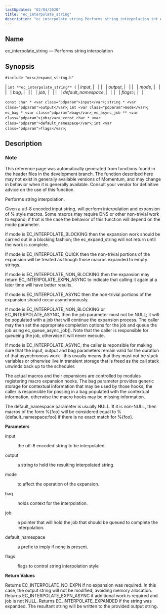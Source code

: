 ```yaml
---
lastUpdated: "02/04/2020"
title: "ec_interpolate_string"
description: "ec interpolate string Performs string interpolation int ec interpolate string input output mode bag job default namespace flags const char input string output int mode ec bag bag ec async job job const char default namespace int flags This reference page was automatically generated from functions found in the header..."
---
```


<a name="apis.ec_interpolate_string"></a> 
## Name

ec_interpolate_string — Performs string interpolation

## Synopsis

`#include "misc/expand_string.h"`

| `int **ec_interpolate_string** (` | <var class="pdparam">input</var>, |   |
|   | <var class="pdparam">output</var>, |   |
|   | <var class="pdparam">mode</var>, |   |
|   | <var class="pdparam">bag</var>, |   |
|   | <var class="pdparam">job</var>, |   |
|   | <var class="pdparam">default_namespace</var>, |   |
|   | <var class="pdparam">flags</var>`)`; |   |

`const char * <var class="pdparam">input</var>`;
`string * <var class="pdparam">output</var>`;
`int <var class="pdparam">mode</var>`;
`ec_bag * <var class="pdparam">bag</var>`;
`ec_async_job ** <var class="pdparam">job</var>`;
`const char * <var class="pdparam">default_namespace</var>`;
`int <var class="pdparam">flags</var>`;<a name="idp53453952"></a> 
## Description

### Note

This reference page was automatically generated from functions found in the header files in the development branch. The function described here may not exist in generally available versions of Momentum, and may change in behavior when it is generally available. Consult your vendor for definitive advice on the use of this function.

Performs string interpolation.

Given a utf-8 encoded input string, will perform interpolation and expansion of % style macros. Some macros may require DNS or other non-trivial work to expand; if that is the case the behavior of this function will depend on the mode parameter.

If mode is EC_INTERPOLATE_BLOCKING then the expansion work should be carried out in a blocking fashion; the ec_expand_string will not return until the work is complete.

If mode is EC_INTERPOLATE_QUICK then the non-trivial portions of the expansion will be treated as though those macros expanded to empty strings.

If mode is EC_INTERPOLATE_NON_BLOCKING then the expansion may return EC_INTERPOLATE_EXPN_ASYNC to indicate that calling it again at a later time will have better results.

If mode is EC_INTERPOLATE_ASYNC then the non-trivial portions of the expansion should occur asynchronously.

If mode is EC_INTERPOLATE_NON_BLOCKING or EC_INTERPOLATE_ASYNC, then the job parameter must not be NULL; it will be populated with a job that will continue the expansion process. The caller may then set the appropriate completion options for the job and queue the job using ec_queue_async_job(). Note that the caller is responsible for queueing the job, otherwise it will never execute.

If mode is EC_INTERPOLATE_ASYNC, the caller is reponsible for making sure that the input, output and bag parameters remain valid for the duration of that asynchronous work--this usually means that they must not be stack variables or otherwise live in transient storage that is freed as the call stack unwinds back up to the scheduler.

The actual macros and their expansions are controlled by modules registering macro expansion hooks. The bag parameter provides generic storage for contextual information that may be used by those hooks; the caller is responsible for passing in a bag populated with the contextual information, otherwise the macro hooks may be missing information.

The default_namespace parameter is usually NULL. If it is non-NULL, then macros of the form %{foo} will be considered equal to %{default_namespace:foo} if there is no exact match for %{foo}.

**<a name="idp53463072"></a> Parameters**

<dl class="variablelist">

<dt>input</dt>

<dd>

the utf-8 encoded string to be interpolated.

</dd>

<dt>output</dt>

<dd>

a string to hold the resulting interpolated string.

</dd>

<dt>mode</dt>

<dd>

to affect the operation of the expansion.

</dd>

<dt>bag</dt>

<dd>

holds context for the interpolation.

</dd>

<dt>job</dt>

<dd>

a pointer that will hold the job that should be queued to complete the interpolation.

</dd>

<dt>default_namespace</dt>

<dd>

a prefix to imply if none is present.

</dd>

<dt>flags</dt>

<dd>

flags to control string interpolation style

</dd>

</dl>

**<a name="idp53477008"></a> Return Values**

Returns EC_INTERPOLATE_NO_EXPN if no expansion was required. In this case, the output string will not be modified, avoiding memory allocation. Returns EC_INTERPOLATE_EXPN_ASYNC if additional work is required and job is not NULL. Returns EC_INTERPOLATE_EXPANDED if the string was expanded. The resultant string will be written to the provided output string.